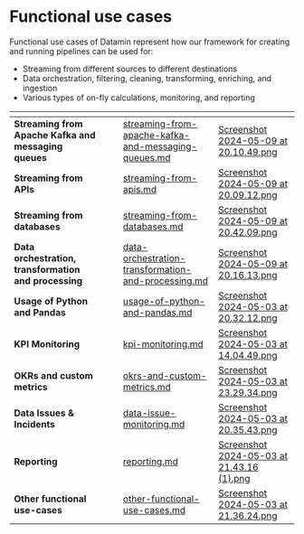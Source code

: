 # Functional use cases

Functional use cases of Datamin represent how our framework for creating and running pipelines can be used for:

* Streaming from different sources to different destinations
* Data orchestration, filtering, cleaning, transforming, enriching, and ingestion
* Various types of on-fly calculations, monitoring, and reporting

<table data-view="cards"><thead><tr><th></th><th data-hidden></th><th data-hidden></th><th data-hidden data-card-target data-type="content-ref"></th><th data-hidden data-card-cover data-type="files"></th></tr></thead><tbody><tr><td><strong>Streaming from Apache Kafka and messaging queues</strong></td><td></td><td></td><td><a href="streaming-from-apache-kafka-and-messaging-queues.md">streaming-from-apache-kafka-and-messaging-queues.md</a></td><td><a href="../../.gitbook/assets/Screenshot 2024-05-09 at 20.10.49.png">Screenshot 2024-05-09 at 20.10.49.png</a></td></tr><tr><td><strong>Streaming from APIs</strong></td><td></td><td></td><td><a href="streaming-from-apis.md">streaming-from-apis.md</a></td><td><a href="../../.gitbook/assets/Screenshot 2024-05-09 at 20.09.12.png">Screenshot 2024-05-09 at 20.09.12.png</a></td></tr><tr><td><strong>Streaming from databases</strong></td><td></td><td></td><td><a href="streaming-from-databases.md">streaming-from-databases.md</a></td><td><a href="../../.gitbook/assets/Screenshot 2024-05-09 at 20.42.09.png">Screenshot 2024-05-09 at 20.42.09.png</a></td></tr><tr><td><strong>Data orchestration, transformation and processing</strong></td><td></td><td></td><td><a href="data-orchestration-transformation-and-processing.md">data-orchestration-transformation-and-processing.md</a></td><td><a href="../../.gitbook/assets/Screenshot 2024-05-09 at 20.16.13.png">Screenshot 2024-05-09 at 20.16.13.png</a></td></tr><tr><td><strong>Usage of Python and Pandas</strong></td><td></td><td></td><td><a href="usage-of-python-and-pandas.md">usage-of-python-and-pandas.md</a></td><td><a href="../../.gitbook/assets/Screenshot 2024-05-03 at 20.32.12.png">Screenshot 2024-05-03 at 20.32.12.png</a></td></tr><tr><td><strong>KPI Monitoring</strong></td><td></td><td></td><td><a href="kpi-monitoring.md">kpi-monitoring.md</a></td><td><a href="../../.gitbook/assets/Screenshot 2024-05-03 at 14.04.49.png">Screenshot 2024-05-03 at 14.04.49.png</a></td></tr><tr><td><strong>OKRs and custom metrics</strong></td><td></td><td></td><td><a href="okrs-and-custom-metrics.md">okrs-and-custom-metrics.md</a></td><td><a href="../../.gitbook/assets/Screenshot 2024-05-03 at 23.29.34.png">Screenshot 2024-05-03 at 23.29.34.png</a></td></tr><tr><td><strong>Data Issues &#x26; Incidents</strong></td><td></td><td></td><td><a href="data-issue-monitoring.md">data-issue-monitoring.md</a></td><td><a href="../../.gitbook/assets/Screenshot 2024-05-03 at 20.35.43.png">Screenshot 2024-05-03 at 20.35.43.png</a></td></tr><tr><td><strong>Reporting</strong></td><td></td><td></td><td><a href="reporting.md">reporting.md</a></td><td><a href="../../.gitbook/assets/Screenshot 2024-05-03 at 21.43.16 (1).png">Screenshot 2024-05-03 at 21.43.16 (1).png</a></td></tr><tr><td><strong>Other functional use-cases</strong></td><td></td><td></td><td><a href="other-functional-use-cases.md">other-functional-use-cases.md</a></td><td><a href="../../.gitbook/assets/Screenshot 2024-05-03 at 21.36.24.png">Screenshot 2024-05-03 at 21.36.24.png</a></td></tr></tbody></table>
